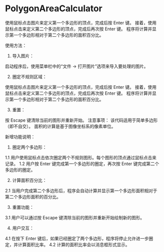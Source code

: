 # PolygonAreaCalculator
 使用鼠标点击图片来定义第一个多边形的顶点，完成后按 Enter 键。 接着，使用鼠标点击来定义第二个多边形的顶点，完成后再次按 Enter 键。 程序将计算并显示第一个多边形相对于第二个多边形的面积百分比。

使用方法：
1. 导入图片：

启动程序后，使用菜单栏中的“文件 -> 打开图片”选项来导入要处理的图片。

2. 圈定不规则区域：

使用鼠标点击图片来定义第一个多边形的顶点，完成后按 Enter 键。
接着，使用鼠标点击来定义第二个多边形的顶点，完成后再次按 Enter 键。
程序将计算并显示第一个多边形相对于第二个多边形的面积百分比。

3. 重置：

按 Escape 键清除当前的图形并重新开始。
注意事项：
该代码适用于简单多边形（即不自交）。
面积的计算是基于图像坐标系的像素单位。

新增功能说明：
1. 圈定两个多边形：

1.1 用户使用鼠标点击依次圈定两个不规则图形。每个图形的顶点通过鼠标点击来记录。
1.2 用户按 Enter 键完成第一个多边形的圈定，再次按 Enter 键完成第二个多边形的圈定。

2. 计算面积百分比：

2.1 当用户完成第二个多边形后，程序会自动计算并显示第一个多边形面积相对于第二个多边形面积的百分比。

3. 重置功能：

3.1 用户可以通过按 Escape 键清除当前的图形并重新开始绘制新的图形。

4. 用户交互：

4.1 在按下 Enter 键后，如果已经圈定了两个多边形，程序将停止允许进一步圈定，并计算面积比率。
4.2 计算的面积比率会以消息框形式显示。

